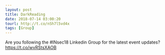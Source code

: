 ```yaml
---
layout: post
title: DarkReading
date: 2018-07-14 03:00:20
tourl: http://t.co/nSh7l5vd4x
tags: [Group]
---
```

Are you following the #INsec18 Linkedin Group for the latest event updates?  https://t.co/wvRStsXAOB